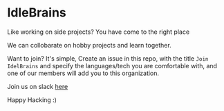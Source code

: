 # IdleBrains

Like working on side projects? You have come to the right place

We can collobarate on hobby projects and learn together.

Want to join? 
It's simple, Create an issue in this repo, with the title `Join IdelBrains` and specify the languages/tech you are comfortable with, and one of our members will add you to this organization.

Join us on slack [here](https://join.slack.com/t/idle-brains/shared_invite/enQtMjY4MjkxMjcxMTM3LTY1ZGM3MTBkNjA5NjU5ZWUxMWZlMzQxZTMyNmMyNmEyN2E2YzJiMzIwMWRhY2QxMzgwYWUxZGYzM2E2NmMyYWE)

Happy Hacking :) 

